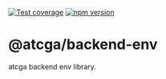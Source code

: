 [![Test coverage](https://codecov.io/gh/notaphplover/atcga/branch/main/graph/badge.svg?flag=%40atcga%2Fbackend-env)](https://codecov.io/gh/notaphplover/atcga/branch/main/graph/badge.svg?flag=%40atcga%2Fbackend-env)
[![npm version](https://img.shields.io/github/package-json/v/notaphplover/atcga?filename=packages%2Fbackend%2Flibraries%2Fbackend-env%2Fpackage.json&style=plastic)](https://www.npmjs.com/package/@atcga/backend-env)

# @atcga/backend-env

atcga backend env library.
